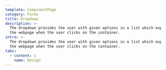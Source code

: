 ```yaml
---
template: ComponentPage
category: Forms
title: Dropdown
description: >-
  The dropdown provides the user with given options in a list which expands over
  the webpage when the user clicks on the container.
intro: >-
  The dropdown provides the user with given options in a list which expands over
  the webpage when the user clicks on the container.
tabs:
  - content: s
    name: Design
---
```


